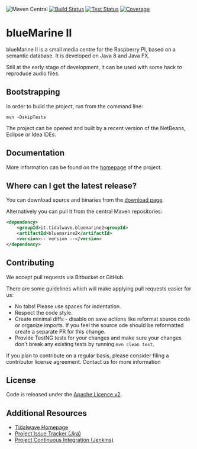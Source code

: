 ![Maven Central](https://img.shields.io/maven-central/v/it.tidalwave.bluemarine2/bluemarine2.svg)
[![Build Status](https://img.shields.io/jenkins/s/http/services.tidalwave.it/ci/job/blueMarine2_Build_from_Scratch.svg)](http://services.tidalwave.it/ci/view/blueMarine2)
[![Test Status](https://img.shields.io/jenkins/t/http/services.tidalwave.it/ci/job/blueMarine2.svg)](http://services.tidalwave.it/ci/view/blueMarine2)
[![Coverage](https://img.shields.io/jenkins/c/http/services.tidalwave.it/ci/job/blueMarine2.svg)](http://services.tidalwave.it/ci/view/blueMarine2)

blueMarine II
================================

blueMarine II is a small media centre for the Raspberry PI, based on a semantic database. It is developed on Java 8 and
Java FX.

Still at the early stage of development, it can be used with some hack to reproduce audio files.


Bootstrapping
-------------

In order to build the project, run from the command line:

```mvn -DskipTests```

The project can be opened and built by a recent version of the NetBeans, Eclipse or Idea IDEs.


Documentation
-------------

More information can be found on the [homepage](http://blueMarine.tidalwave.it) of the project.


Where can I get the latest release?
-----------------------------------

You can download source and binaries from the [download page](https://bitbucket.org/tidalwave/bluemarine2-src/src).

Alternatively you can pull it from the central Maven repositories:

```xml
<dependency>
    <groupId>it.tidalwave.bluemarine2<groupId>
    <artifactId>bluemarine2</artifactId>
    <version>-- version --</version>
</dependency>
```


Contributing
------------

We accept pull requests via Bitbucket or GitHub.

There are some guidelines which will make applying pull requests easier for us:

* No tabs! Please use spaces for indentation.
* Respect the code style.
* Create minimal diffs - disable on save actions like reformat source code or organize imports. If you feel the source
  ode should be reformatted create a separate PR for this change.
* Provide TestNG tests for your changes and make sure your changes don't break any existing tests by running
```mvn clean test```.

If you plan to contribute on a regular basis, please consider filing a contributor license agreement. Contact us for
 more information


License
-------

Code is released under the [Apache Licence v2](https://www.apache.org/licenses/LICENSE-2.0.txt).


Additional Resources
--------------------

* [Tidalwave Homepage](http://tidalwave.it)
* [Project Issue Tracker (Jira)](http://services.tidalwave.it/jira/browse/BM2)
* [Project Continuous Integration (Jenkins)](http://services.tidalwave.it/ci/view/blueMarine2)
